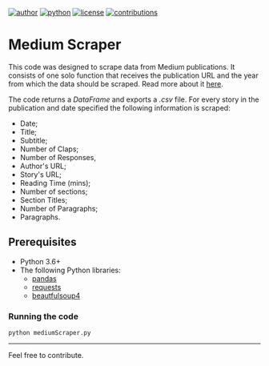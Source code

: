 [![author](https://badgen.net/badge/Author/otavio-s-s/blue)](https://www.linkedin.com/in/vishwaphansal7/) [![python](https://badgen.net/badge/Python/3.6+/yellow)](https://www.python.org) [![license](https://img.shields.io/badge/License-MIT-red)](https://github.com/otavio-s-s/data_science/blob/master/LICENSE) [![contributions](https://badgen.net/badge/Contributions/Welcome/green)](https://github.com/otavio-s-s/data_science/issues) 

# **Medium Scraper**
This code was designed to scrape data from Medium publications. It consists of one solo function that receives the publication URL and the year from which the data should be scraped. Read more about it [here](https://hackernoon.com/how-to-scrape-a-medium-publication-a-python-tutorial-for-beginners-o8u3t69).

The code returns a *DataFrame* and exports a *.csv* file. For every story in the publication and date specified the following information is scraped:

* Date;
* Title;
* Subtitle;
* Number of Claps;
* Number of Responses,
* Author's URL;
* Story's URL;
* Reading Time (mins);
* Number of sections;
* Section Titles;
* Number of Paragraphs;
* Paragraphs.

## **Prerequisites**

* Python 3.6+
* The following Python libraries:
  * [pandas](https://pandas.pydata.org/pandas-docs/stable/getting_started/install.html)
  * [requests](https://requests.readthedocs.io/en/master/)
  * [beautfulsoup4](https://www.crummy.com/software/BeautifulSoup/bs4/doc/)
  
 ### **Running the code**
 `python mediumScraper.py`
  
 *** 
Feel free to contribute.
